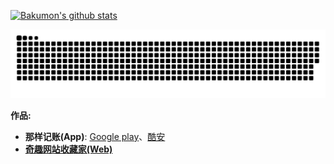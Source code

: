 [![Bakumon's github stats](https://github-readme-stats.vercel.app/api?username=Bakumon&hide_title=true)](https://github.com/Bakumon)

![github contribution grid snake animation](https://raw.githubusercontent.com/bakumon/bakumon/output/github-contribution-grid-snake.svg)

**作品:**
- **那样记账(App)**: [Google play](https://play.google.com/store/apps/details?id=me.bakumon.moneykeeper)、[酷安](https://www.coolapk.com/apk/me.bakumon.moneykeeper)
- [**奇趣网站收藏家(Web)**](https://fuun.fun/)
